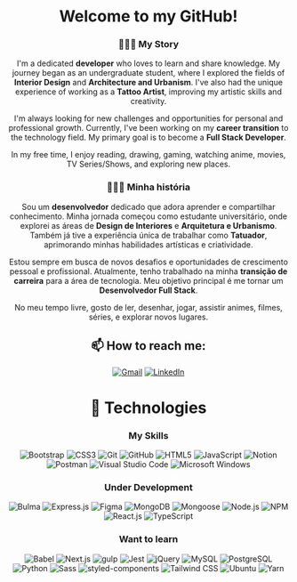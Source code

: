 <div align="center">

# Welcome to my GitHub!

### 🧑🏻‍💻 My Story

I'm a dedicated **developer** who loves to learn and share knowledge. My journey began as an undergraduate student, where I explored the fields of **Interior Design** and **Architecture and Urbanism**. I've also had the unique experience of working as a **Tattoo Artist**, improving my artistic skills and creativity.

I'm always looking for new challenges and opportunities for personal and professional growth. Currently, I've been working on my **career transition** to the technology field. My primary goal is to become a **Full Stack Developer**.

In my free time, I enjoy reading, drawing, gaming, watching anime, movies, TV Series/Shows, and exploring new places.

### 🧑🏻‍💻 Minha história

Sou um **desenvolvedor** dedicado que adora aprender e compartilhar conhecimento. Minha jornada começou como estudante universitário, onde explorei as áreas de **Design de Interiores** e **Arquitetura e Urbanismo**. Também já tive a experiência única de trabalhar como **Tatuador**, aprimorando minhas habilidades artísticas e criatividade.

Estou sempre em busca de novos desafios e oportunidades de crescimento pessoal e profissional. Atualmente, tenho trabalhado na minha **transição de carreira** para a área de tecnologia. Meu objetivo principal é me tornar um **Desenvolvedor Full Stack**.

No meu tempo livre, gosto de ler, desenhar, jogar, assistir animes, filmes, séries, e explorar novos lugares.

## 📫 How to reach me:

[![Gmail](https://img.shields.io/badge/Gmail-eb493b.svg?logo=gmail&logoColor=white&link=mailto:ramoonlorenzo@gmail.com)](mailto:ramoonlorenzo@gmail.com) [![LinkedIn](https://img.shields.io/badge/LinkedIn-0a66c2.svg?logo=linkedin&logoColor=white)](https://linkedin.com/in/ramoonlorenzo)

# 🚀 Technologies

### My Skills

![Bootstrap](https://img.shields.io/badge/Bootstrap-8712fb.svg?style=for-the-badge&logo=bootstrap&logoColor=white) ![CSS3](https://img.shields.io/badge/CSS3-0170ba.svg?style=for-the-badge&logo=css3&logoColor=white) ![Git](https://img.shields.io/badge/Git-f54d27.svg?style=for-the-badge&logo=git&logoColor=white) ![GitHub](https://img.shields.io/badge/GitHub-171515.svg?style=for-the-badge&logo=github&logoColor=white) ![HTML5](https://img.shields.io/badge/HTML5-e44d26.svg?style=for-the-badge&logo=html5&logoColor=white) ![JavaScript](https://img.shields.io/badge/JavaScript-F5da55.svg?style=for-the-badge&logo=javascript&logoColor=white) ![Notion](https://img.shields.io/badge/Notion-171515.svg?style=for-the-badge&logo=notion&logoColor=white) ![Postman](https://img.shields.io/badge/Postman-e05320.svg?style=for-the-badge&logo=postman&logoColor=white) ![Visual Studio Code](https://img.shields.io/badge/VS_Code-0084cf.svg?style=for-the-badge&logo=visualstudiocode&logoColor=white) ![Microsoft Windows](https://img.shields.io/badge/Windows-0078d4?style=for-the-badge&logo=windows&logoColor=white)

### Under Development

![Bulma](https://img.shields.io/badge/Bulma-00d1b2.svg?style=for-the-badge&logo=bulma&logoColor=white) ![Express.js](https://img.shields.io/badge/Express.js-171515.svg?style=for-the-badge&logo=express&logoColor=white) ![Figma](https://img.shields.io/badge/Figma-f24e1e.svg?style=for-the-badge&logo=figma&logoColor=white) ![MongoDB](https://img.shields.io/badge/MongoDB-07ab4f.svg?style=for-the-badge&logo=mongodb&logoColor=white) ![Mongoose](https://img.shields.io/badge/Mongoose-a03333.svg?style=for-the-badge&logo=mongoose&logoColor=white) ![Node.js](https://img.shields.io/badge/Node.js-87cf30.svg?style=for-the-badge&logo=nodedotjs&logoColor=white) ![NPM](https://img.shields.io/badge/NPM-cb3837.svg?style=for-the-badge&logo=npm&logoColor=white) ![React.js](https://img.shields.io/badge/React-087ea4.svg?style=for-the-badge&logo=react&logoColor=white) ![TypeScript](https://img.shields.io/badge/TypeScript-3178c6.svg?style=for-the-badge&logo=typescript&logoColor=white)

### Want to learn

![Babel](https://img.shields.io/badge/Babel-F5da55.svg?style=for-the-badge&logo=babel&logoColor=white) ![Next.js](https://img.shields.io/badge/Next.js-171515.svg?style=for-the-badge&logo=nextdotjs&logoColor=white) ![gulp](https://img.shields.io/badge/Gulp-cf4647.svg?style=for-the-badge&logo=gulp&logoColor=white) ![Jest](https://img.shields.io/badge/Jest-99425b.svg?style=for-the-badge&logo=jest&logoColor=white) ![jQuery](https://img.shields.io/badge/jQuery-0868ab.svg?style=for-the-badge&logo=jquery&logoColor=white) ![MySQL](https://img.shields.io/badge/MySQL-3e6e93.svg?style=for-the-badge&logo=mysql&logoColor=white) ![PostgreSQL](https://img.shields.io/badge/PostgreSQL-336791.svg?style=for-the-badge&logo=postgresql&logoColor=white) ![Python](https://img.shields.io/badge/Python-316e9e.svg?style=for-the-badge&logo=python&logoColor=white) ![Sass](https://img.shields.io/badge/Sass-cf649a.svg?style=for-the-badge&logo=sass&logoColor=white) ![styled-components](https://img.shields.io/badge/styled--components-d977b3.svg?style=for-the-badge&logo=styledcomponents&logoColor=white) ![Tailwind CSS](https://img.shields.io/badge/Tailwind_CSS-0ea5e9.svg?style=for-the-badge&logo=tailwindcss&logoColor=white) ![Ubuntu](https://img.shields.io/badge/Ubuntu-e95420.svg?style=for-the-badge&logo=ubuntu&logoColor=white) ![Yarn](https://img.shields.io/badge/Yarn-288fbc.svg?style=for-the-badge&logo=yarn&logoColor=white)

</div>
